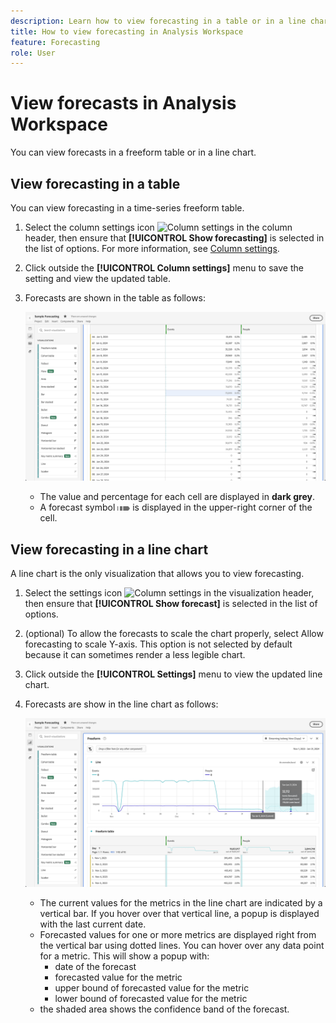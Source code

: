 ```yaml
---
description: Learn how to view forecasting in a table or in a line chart.
title: How to view forecasting in Analysis Workspace
feature: Forecasting
role: User
---
```

# View forecasts in Analysis Workspace

You can view forecasts in a freeform table or in a line chart.

## View forecasting in a table

You can view forecasting in a time-series freeform table.

1. Select the column settings icon ![Column settings](https://spectrum.adobe.com/static/icons/workflow_18/Smock_Settings_18_N.svg) in the column header, then ensure that **[!UICONTROL Show forecasting]** is selected in the list of options. For more information, see [Column settings](/help/visualizations/freeform-table/column-row-settings/column-settings.md).

1. Click outside the **[!UICONTROL Column settings]** menu to save the setting and view the updated table.
   
1. Forecasts are shown in the table as follows:

    ![Show forecasts in table](assets/show-forecast-table.png)

    * The value and percentage for each cell are displayed in **dark grey**.
    * A forecast symbol <img src="./assets/forecast.svg" alt="Forecast symbol" width=20/> is displayed in the upper-right corner of the cell.


## View forecasting in a line chart

A line chart is the only visualization that allows you to view forecasting.

1. Select the settings icon ![Column settings](https://spectrum.adobe.com/static/icons/workflow_18/Smock_Settings_18_N.svg) in the visualization header, then ensure that **[!UICONTROL Show forecast]** is selected in the list of options.

1. (optional) To allow the forecasts to scale the chart properly, select Allow forecasting to scale Y-axis. This option is not selected by default because it can sometimes render a less legible chart.

1. Click outside the **[!UICONTROL Settings]** menu to view the updated line chart.

1. Forecasts are show in the line chart as follows:

    ![Show forecast in line chart](assets/show-forecast-linechart.png)

    * The current values for the metrics in the line chart are indicated by a vertical bar. If you hover over that vertical line, a popup is displayed with the last current date.
    * Forecasted values for one or more metrics are displayed right from the vertical bar using dotted lines. You can hover over any data point for a metric. This will show a popup with:
      * date of the forecast
      * forecasted value for the metric
      * upper bound of forecasted value for the metric
      * lower bound of forecasted value for the metric
    * the shaded area shows the confidence band of the forecast.

